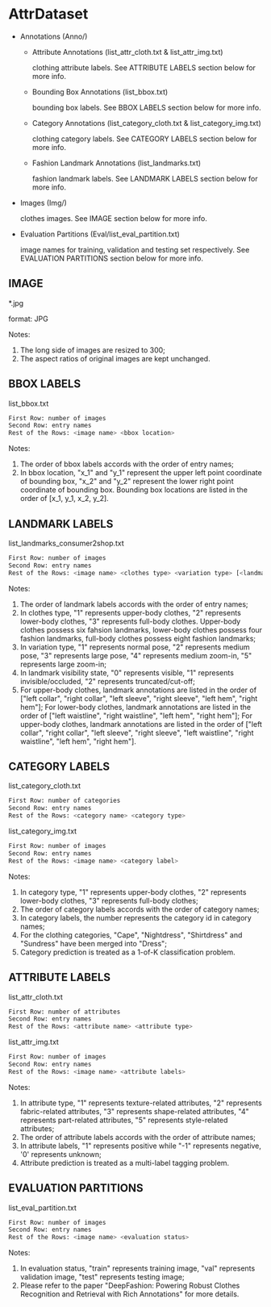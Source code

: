 # AttrDataset

- Annotations (Anno/)

    - Attribute Annotations (list_attr_cloth.txt & list_attr_img.txt)

        clothing attribute labels. See ATTRIBUTE LABELS section below for more info.

    - Bounding Box Annotations (list_bbox.txt)

        bounding box labels. See BBOX LABELS section below for more info.

    - Category Annotations (list_category_cloth.txt & list_category_img.txt)

        clothing category labels. See CATEGORY LABELS section below for more info.

    - Fashion Landmark Annotations (list_landmarks.txt)

        fashion landmark labels. See LANDMARK LABELS section below for more info.

- Images (Img/)

    clothes images. See IMAGE section below for more info.

- Evaluation Partitions (Eval/list_eval_partition.txt)

    image names for training, validation and testing set respectively. See EVALUATION PARTITIONS section below for more info.


## IMAGE

*.jpg

format: JPG

Notes:
1. The long side of images are resized to 300;
2. The aspect ratios of original images are kept unchanged.


## BBOX LABELS

list_bbox.txt

```sh
First Row: number of images
Second Row: entry names
Rest of the Rows: <image name> <bbox location>
```

Notes:
1. The order of bbox labels accords with the order of entry names;
2. In bbox location, "x_1" and "y_1" represent the upper left point coordinate of bounding box, "x_2" and "y_2" represent the lower right point coordinate of bounding box. Bounding box locations are listed in the order of [x_1, y_1, x_2, y_2].


## LANDMARK LABELS

list_landmarks_consumer2shop.txt

```sh
First Row: number of images
Second Row: entry names
Rest of the Rows: <image name> <clothes type> <variation type> [<landmark visibility 1> <landmark location x_1> <landmark location y_1>, ... <landmark visibility 8> <landmark location x_8> <landmark location y_8>]
```

Notes:
1. The order of landmark labels accords with the order of entry names;
2. In clothes type, "1" represents upper-body clothes, "2" represents lower-body clothes, "3" represents full-body clothes. Upper-body clothes possess six fahsion landmarks, lower-body clothes possess four fashion landmarks, full-body clothes possess eight fashion landmarks;
3. In variation type, "1" represents normal pose, "2" represents medium pose, "3" represents large pose, "4" represents medium zoom-in, "5" represents large zoom-in;
4. In landmark visibility state, "0" represents visible, "1" represents invisible/occluded, "2" represents truncated/cut-off;
5. For upper-body clothes, landmark annotations are listed in the order of ["left collar", "right collar", "left sleeve", "right sleeve", "left hem", "right hem"]; For lower-body clothes, landmark annotations are listed in the order of ["left waistline", "right waistline", "left hem", "right hem"]; For upper-body clothes, landmark annotations are listed in the order of ["left collar", "right collar", "left sleeve", "right sleeve", "left waistline", "right waistline", "left hem", "right hem"].


## CATEGORY LABELS

list_category_cloth.txt

```sh
First Row: number of categories
Second Row: entry names
Rest of the Rows: <category name> <category type>
```

list_category_img.txt

```sh
First Row: number of images
Second Row: entry names
Rest of the Rows: <image name> <category label>
```

Notes:
1. In category type, "1" represents upper-body clothes, "2" represents lower-body clothes, "3" represents full-body clothes;
2. The order of category labels accords with the order of category names;
3. In category labels, the number represents the category id in category names;
4. For the clothing categories, "Cape", "Nightdress", "Shirtdress" and "Sundress" have been merged into "Dress";
5. Category prediction is treated as a 1-of-K classification problem.


## ATTRIBUTE LABELS

list_attr_cloth.txt

```sh
First Row: number of attributes
Second Row: entry names
Rest of the Rows: <attribute name> <attribute type>
```

list_attr_img.txt

```sh
First Row: number of images
Second Row: entry names
Rest of the Rows: <image name> <attribute labels>
```

Notes:
1. In attribute type, "1" represents texture-related attributes, "2" represents fabric-related attributes, "3" represents shape-related attributes, "4" represents part-related attributes, "5" represents style-related attributes;
2. The order of attribute labels accords with the order of attribute names;
3. In attribute labels, "1" represents positive while "-1" represents negative, '0' represents unknown;
4. Attribute prediction is treated as a multi-label tagging problem.


## EVALUATION PARTITIONS

list_eval_partition.txt

```sh
First Row: number of images
Second Row: entry names
Rest of the Rows: <image name> <evaluation status>
```

Notes:
1. In evaluation status, "train" represents training image, "val" represents validation image, "test" represents testing image;
2. Please refer to the paper "DeepFashion: Powering Robust Clothes Recognition and Retrieval with Rich Annotations" for more details.
